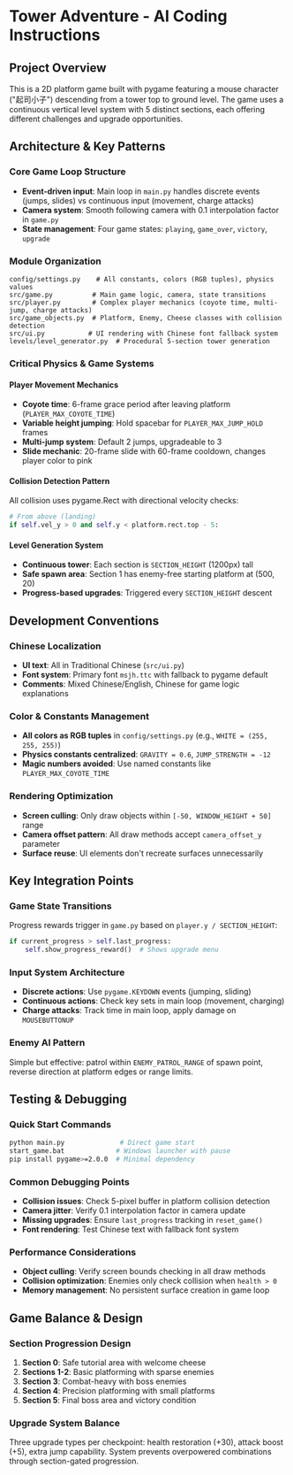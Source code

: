 # Tower Adventure - AI Coding Instructions

## Project Overview

This is a 2D platform game built with pygame featuring a mouse character ("起司小子") descending from a tower top to ground level. The game uses a continuous vertical level system with 5 distinct sections, each offering different challenges and upgrade opportunities.

## Architecture & Key Patterns

### Core Game Loop Structure

- **Event-driven input**: Main loop in `main.py` handles discrete events (jumps, slides) vs continuous input (movement, charge attacks)
- **Camera system**: Smooth following camera with 0.1 interpolation factor in `game.py`
- **State management**: Four game states: `playing`, `game_over`, `victory`, `upgrade`

### Module Organization

```
config/settings.py    # All constants, colors (RGB tuples), physics values
src/game.py          # Main game logic, camera, state transitions
src/player.py        # Complex player mechanics (coyote time, multi-jump, charge attacks)
src/game_objects.py  # Platform, Enemy, Cheese classes with collision detection
src/ui.py           # UI rendering with Chinese font fallback system
levels/level_generator.py  # Procedural 5-section tower generation
```

### Critical Physics & Game Systems

#### Player Movement Mechanics

- **Coyote time**: 6-frame grace period after leaving platform (`PLAYER_MAX_COYOTE_TIME`)
- **Variable height jumping**: Hold spacebar for `PLAYER_MAX_JUMP_HOLD` frames
- **Multi-jump system**: Default 2 jumps, upgradeable to 3
- **Slide mechanic**: 20-frame slide with 60-frame cooldown, changes player color to pink

#### Collision Detection Pattern

All collision uses pygame.Rect with directional velocity checks:

```python
# From above (landing)
if self.vel_y > 0 and self.y < platform.rect.top - 5:
```

#### Level Generation System

- **Continuous tower**: Each section is `SECTION_HEIGHT` (1200px) tall
- **Safe spawn area**: Section 1 has enemy-free starting platform at (500, 20)
- **Progress-based upgrades**: Triggered every `SECTION_HEIGHT` descent

## Development Conventions

### Chinese Localization

- **UI text**: All in Traditional Chinese (`src/ui.py`)
- **Font system**: Primary font `msjh.ttc` with fallback to pygame default
- **Comments**: Mixed Chinese/English, Chinese for game logic explanations

### Color & Constants Management

- **All colors as RGB tuples** in `config/settings.py` (e.g., `WHITE = (255, 255, 255)`)
- **Physics constants centralized**: `GRAVITY = 0.6`, `JUMP_STRENGTH = -12`
- **Magic numbers avoided**: Use named constants like `PLAYER_MAX_COYOTE_TIME`

### Rendering Optimization

- **Screen culling**: Only draw objects within `[-50, WINDOW_HEIGHT + 50]` range
- **Camera offset pattern**: All draw methods accept `camera_offset_y` parameter
- **Surface reuse**: UI elements don't recreate surfaces unnecessarily

## Key Integration Points

### Game State Transitions

Progress rewards trigger in `game.py` based on `player.y / SECTION_HEIGHT`:

```python
if current_progress > self.last_progress:
    self.show_progress_reward()  # Shows upgrade menu
```

### Input System Architecture

- **Discrete actions**: Use `pygame.KEYDOWN` events (jumping, sliding)
- **Continuous actions**: Check key sets in main loop (movement, charging)
- **Charge attacks**: Track time in main loop, apply damage on `MOUSEBUTTONUP`

### Enemy AI Pattern

Simple but effective: patrol within `ENEMY_PATROL_RANGE` of spawn point, reverse direction at platform edges or range limits.

## Testing & Debugging

### Quick Start Commands

```bash
python main.py              # Direct game start
start_game.bat             # Windows launcher with pause
pip install pygame>=2.0.0  # Minimal dependency
```

### Common Debugging Points

- **Collision issues**: Check 5-pixel buffer in platform collision detection
- **Camera jitter**: Verify 0.1 interpolation factor in camera update
- **Missing upgrades**: Ensure `last_progress` tracking in `reset_game()`
- **Font rendering**: Test Chinese text with fallback font system

### Performance Considerations

- **Object culling**: Verify screen bounds checking in all draw methods
- **Collision optimization**: Enemies only check collision when `health > 0`
- **Memory management**: No persistent surface creation in game loop

## Game Balance & Design

### Section Progression Design

1. **Section 0**: Safe tutorial area with welcome cheese
2. **Sections 1-2**: Basic platforming with sparse enemies
3. **Section 3**: Combat-heavy with boss enemies
4. **Section 4**: Precision platforming with small platforms
5. **Section 5**: Final boss area and victory condition

### Upgrade System Balance

Three upgrade types per checkpoint: health restoration (+30), attack boost (+5), extra jump capability. System prevents overpowered combinations through section-gated progression.
